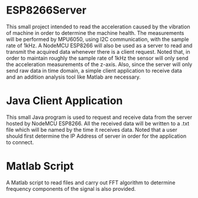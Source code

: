 # ESP8266Server
This small project intended to read the acceleration caused by the vibration of machine in order to determine the machine health. The measurements will be performed by MPU6050, using I2C communication, with the sample rate of 1kHz. A NodeMCU ESP8266 will also be used as a server to read and transmit the acquired data whenever there is a client request. 
Noted that, in order to maintain roughly the sample rate of 1kHz the sensor will only send the acceleration measurements of the z-axis. Also, since the server will only send raw data in time domain, a simple client application to receive data and an addition analysis tool like Matlab are necessary.  

# Java Client Application
This small Java program is used to request and receive data from the server hosted by NodeMCU ESP8266. All the received data will be written to a .txt file which will be named by the time it receives data. Noted that a user should first determine the IP Address of server in order for the application to connect. 

# Matlab Script
A Matlab script to read files and carry out FFT algorithm to determine frequency components of the signal is also provided. 
